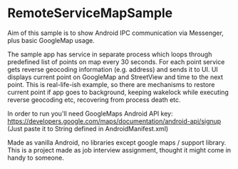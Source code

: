 # RemoteServiceMapSample

Aim of this sample is to show Android IPC communication via Messenger, plus basic GoogleMap usage.

The sample app has service in separate process which loops through predefined list of points on map every 30 seconds.
For each point service gets reverse geocoding information (e.g. address) and sends it to UI.
UI displays current point on GoogleMap and StreetView and time to the next point.
This is real-life-ish example, so there are mechanisms to restore current point if app goes to background,
keeping wakelock while executing reverse geocoding etc, recovering from process death etc.

In order to run you'll need GoogleMaps Android API key:
https://developers.google.com/maps/documentation/android-api/signup
(Just paste it to String defined in AndroidManifest.xml)

Made as vanilla Android, no libraries except google maps / support library.
This is a project made as job interview assignment, thought it might come in handy to someone.
